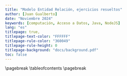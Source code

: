 ```yaml
---
title: "Modelo Entidad Relación, ejercicios resueltos"
author: [Juan Gualberto]
date: "Noviembre 2024"
keywords: [computación, Acceso a Datos, Java, NodeJS]
lang: "es"
titlepage: true,
titlepage-text-color: "FFFFFF"
titlepage-rule-color: "360049"
titlepage-rule-height: 0
titlepage-background: "docs/background.pdf"
toc: false
---
```


\pagebreak
\tableofcontents
\pagebreak
